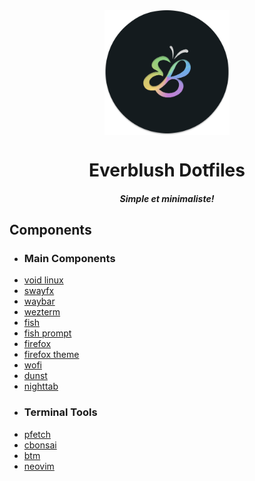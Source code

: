 <div align="center">
<img align="center" src="https://raw.githubusercontent.com/Everblush/assets/main/logo.png" height="200px" width="200px" alt="logo"> 
</div> 
<h1 align="center">Everblush Dotfiles</h1> 
<h4 align="center"><i>Simple et minimaliste!</i></h4> 

## Components
- ### Main Components
- [void linux](https://voidlinux.org/)
- [swayfx](https://github.com/WillPower3309/swayfx)
- [waybar](https://github.com/Alexays/Waybar)
- [wezterm](https://wezterm.org/)
- [fish](https://fishshell.com/)
- [fish prompt](https://github.com/IlanCosman/tide)
- [firefox](https://www.mozilla.org/en-US/firefox/linux/)
- [firefox theme](https://codeberg.org/awwpotato/PotatoFox)
- [wofi](https://github.com/SimplyCEO/wofi)
- [dunst](https://github.com/dunst-project/dunst)
- [nighttab](https://github.com/zombieFox/nightTab)
- ### Terminal Tools
- [pfetch](https://github.com/dylanaraps/pfetch)
- [cbonsai](https://gitlab.com/jallbrit/cbonsai)
- [btm](https://github.com/ClementTsang/bottom)
- [neovim](https://lazy.folke.io/)
